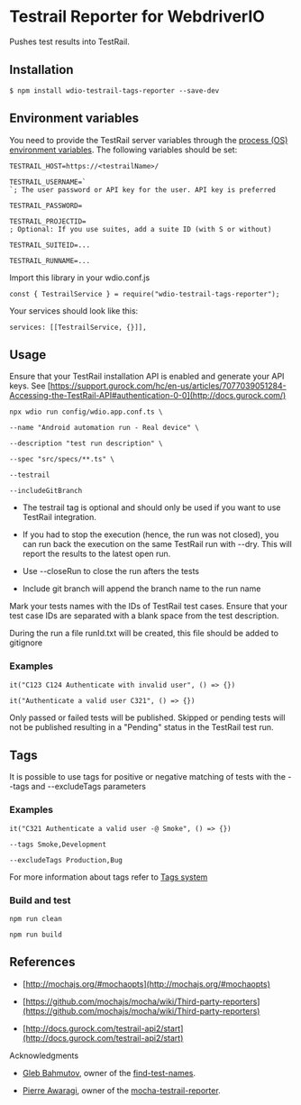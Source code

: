 # Testrail Reporter for WebdriverIO



Pushes test results into TestRail.



## Installation



`$ npm install wdio-testrail-tags-reporter --save-dev`



## Environment variables



You need to provide the TestRail server variables through the [process (OS) environment variables](https://en.wikipedia.org/wiki/Environment_variable). The following variables should be set:



    TESTRAIL_HOST=https://<testrailName>/

    TESTRAIL_USERNAME=`
    `; The user password or API key for the user. API key is preferred

    TESTRAIL_PASSWORD=

    TESTRAIL_PROJECTID=
    ; Optional: If you use suites, add a suite ID (with S or without)

    TESTRAIL_SUITEID=...

    TESTRAIL_RUNNAME=...


Import this library in your wdio.conf.js

    const { TestrailService } = require("wdio-testrail-tags-reporter");

Your services should look like this:

`services: [[TestrailService, {}]],`

## Usage

Ensure that your TestRail installation API is enabled and generate your API keys. See [https://support.gurock.com/hc/en-us/articles/7077039051284-Accessing-the-TestRail-API#authentication-0-0](http://docs.gurock.com/)

    npx wdio run config/wdio.app.conf.ts \

    --name "Android automation run - Real device" \

    --description "test run description" \

    --spec "src/specs/**.ts" \

    --testrail

    --includeGitBranch



- The testrail tag is optional and should only be used if you want to use TestRail integration.

- If you had to stop the execution (hence, the run was not closed), you can run back the execution on the same TestRail run with --dry. This will report the results to the latest open run.

- Use --closeRun to close the run afters the tests

- Include git branch will append the branch name to the run name

Mark your tests names with the IDs of TestRail test cases. Ensure that your test case IDs are separated with a blank space from the test description.

During the run a file runId.txt will be created, this file should be added to gitignore

### Examples


    it("C123 C124 Authenticate with invalid user", () => {})

    it("Authenticate a valid user C321", () => {})




Only passed or failed tests will be published. Skipped or pending tests will not be published resulting in a "Pending" status in the TestRail test run.



## Tags



It is possible to use tags for positive or negative matching of tests with the --tags and --excludeTags parameters



### Examples



`it("C321 Authenticate a valid user -@ Smoke", () => {})`



    --tags Smoke,Development

    --excludeTags Production,Bug



For more information about tags refer to [Tags system](https://github.com/ManuelBuslon/find-test-names/tree/mocha-version)



### Build and test



    npm run clean 

    npm run build



## References



- [http://mochajs.org/#mochaopts](http://mochajs.org/#mochaopts)

- [https://github.com/mochajs/mocha/wiki/Third-party-reporters](https://github.com/mochajs/mocha/wiki/Third-party-reporters)

- [http://docs.gurock.com/testrail-api2/start](http://docs.gurock.com/testrail-api2/start)



Acknowledgments



- [Gleb Bahmutov](https://github.com/bahmutov), owner of the [find-test-names](https://github.com/bahmutov/find-test-names).

- [Pierre Awaragi](https://github.com/awaragi), owner of the [mocha-testrail-reporter](https://github.com/awaragi/mocha-testrail-reporter).